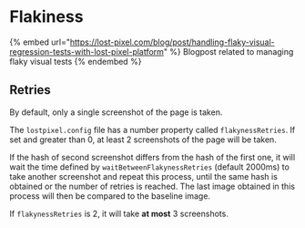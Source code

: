 # Flakiness

{% embed url="https://lost-pixel.com/blog/post/handling-flaky-visual-regression-tests-with-lost-pixel-platform" %}
Blogpost related to managing flaky visual tests
{% endembed %}

## Retries

By default, only a single screenshot of the page is taken.

The `lostpixel.config` file has a number property called `flakynessRetries`. If set and greater than 0, at least 2 screenshots of the page will be taken.

If the hash of second screenshot differs from the hash of the first one, it will wait the time defined by `waitBetweenFlakynessRetries` (default 2000ms) to take another screenshot and repeat this process, until the same hash is obtained or the number of retries is reached. The last image obtained in this process will then be compared to the baseline image.

If `flakynessRetries` is 2, it will take **at most** 3 screenshots.